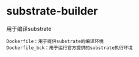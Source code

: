 # substrate-builder
用于编译substrate
```
Dockerfile：用于提供substrate的编译环境
Dockerfile_bck：用于运行官方提供的substrate执行环境
```

